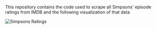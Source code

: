 This repository contains the code used to scrape all Simpsons' episode ratings from IMDB and the following visualization of that data

![Simpsons Ratings]('img/ratings.jpg')
